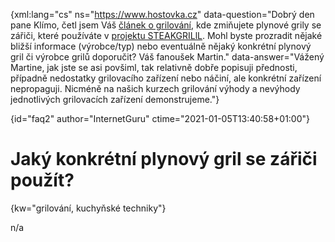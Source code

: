 
{xml:lang="cs" ns="https://www.hostovka.cz" data-question="Dobrý den pane Klímo, četl jsem Váš <a href="/grilovani">článek o grilování</a>, kde zmiňujete plynové grily se zářiči, které používáte v <a href="https://steakgrill.cz/">projektu STEAKGRILlL</a>. Mohl byste prozradit nějaké bližší informace (výrobce/typ) nebo eventuálně nějaký konkrétní plynový gril či výrobce grilů doporučit? Váš fanoušek Martin." data-answer="Vážený Martine, jak jste se asi povšiml, tak relativně dobře popisuji přednosti, případně nedostatky grilovacího zařízení nebo náčiní, ale konkrétní zařízení nepropaguji. Nicméně na našich kurzech grilování výhody a nevýhody jednotlivých grilovacích zařízení demonstrujeme."}

{id="faq2" author="InternetGuru" ctime="2021-01-05T13:40:58+01:00"}

# Jaký konkrétní plynový gril se zářiči použít?

{kw="grilování, kuchyňské techniky"}

n/a

